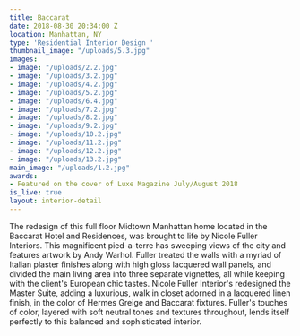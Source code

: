 ```yaml
---
title: Baccarat
date: 2018-08-30 20:34:00 Z
location: Manhattan, NY
type: 'Residential Interior Design '
thumbnail_image: "/uploads/5.3.jpg"
images:
- image: "/uploads/2.2.jpg"
- image: "/uploads/3.2.jpg"
- image: "/uploads/4.2.jpg"
- image: "/uploads/5.2.jpg"
- image: "/uploads/6.4.jpg"
- image: "/uploads/7.2.jpg"
- image: "/uploads/8.2.jpg"
- image: "/uploads/9.2.jpg"
- image: "/uploads/10.2.jpg"
- image: "/uploads/11.2.jpg"
- image: "/uploads/12.2.jpg"
- image: "/uploads/13.2.jpg"
main_image: "/uploads/1.2.jpg"
awards:
- Featured on the cover of Luxe Magazine July/August 2018
is_live: true
layout: interior-detail
---
```


The redesign of this full floor Midtown Manhattan home located in the Baccarat Hotel and Residences, was brought to life by Nicole Fuller Interiors. This magnificent pied-a-terre has sweeping views of the city and features artwork by Andy Warhol. Fuller treated the walls with a myriad of Italian plaster finishes along with high gloss lacquered wall panels, and divided the main living area into three separate vignettes, all while keeping with the client's European chic tastes. Nicole Fuller Interior's redesigned the Master Suite, adding a luxurious, walk in closet adorned in a lacquered linen finish, in the color of Hermes Greige and Baccarat fixtures. Fuller's touches of color, layered with soft neutral tones and textures throughout, lends itself perfectly to this balanced and sophisticated interior. 